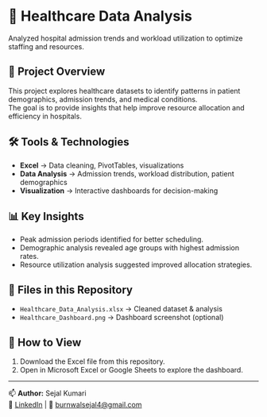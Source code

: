 # 🏥 Healthcare Data Analysis

Analyzed hospital admission trends and workload utilization to optimize staffing and resources.

## 📌 Project Overview
This project explores healthcare datasets to identify patterns in patient demographics, admission trends, and medical conditions.  
The goal is to provide insights that help improve resource allocation and efficiency in hospitals.

## 🛠️ Tools & Technologies
- **Excel** → Data cleaning, PivotTables, visualizations  
- **Data Analysis** → Admission trends, workload distribution, patient demographics  
- **Visualization** → Interactive dashboards for decision-making

## 📊 Key Insights
- Peak admission periods identified for better scheduling.
- Demographic analysis revealed age groups with highest admission rates.
- Resource utilization analysis suggested improved allocation strategies.

## 📂 Files in this Repository
- `Healthcare_Data_Analysis.xlsx` → Cleaned dataset & analysis
- `Healthcare_Dashboard.png` → Dashboard screenshot (optional)

## 🚀 How to View
1. Download the Excel file from this repository.
2. Open in Microsoft Excel or Google Sheets to explore the dashboard.

---
📫 **Author:** Sejal Kumari  
🔗 [LinkedIn](https://www.linkedin.com/in/sejalkumari01) | 📧 burnwalsejal4@gmail.com
